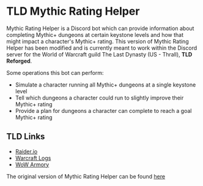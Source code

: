 # TLD Mythic Rating Helper
Mythic Rating Helper is a Discord bot which can provide information about completing Mythic+ dungeons at certain keystone levels and how that might impact a character's Mythic+ rating. This version of Mythic Rating Helper has been modified and is currently meant to work within the Discord server for the World of Warcraft guild The Last Dynasty (US - Thrall), **TLD Reforged**.

Some operations this bot can perform:
- Simulate a character running all Mythic+ dungeons at a single keystone level
- Tell which dungeons a character could run to slightly improve their Mythic+ rating
- Provide a plan for dungeons a character can complete to reach a goal Mythic+ rating

## TLD Links
- [Raider.io](https://raider.io/guilds/us/thrall/The%20Last%20Dynasty)
- [Warcraft Logs](https://www.warcraftlogs.com/guild/us/thrall/the%20last%20dynasty)
- [WoW Armory](https://worldofwarcraft.blizzard.com/en-us/guild/us/thrall/the-last-dynasty)

The original version of Mythic Rating Helper can be found [here](https://github.com/Coryrin/mr-helper)